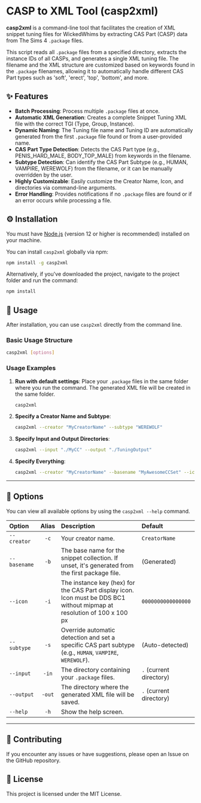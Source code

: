 # CASP to XML Tool (casp2xml)

**casp2xml** is a command-line tool that facilitates the creation of XML snippet tuning files for WickedWhims by extracting CAS Part (CASP) data from The Sims 4 `.package` files.

This script reads all `.package` files from a specified directory, extracts the instance IDs of all CASPs, and generates a single XML tuning file. The filename and the XML structure are customized based on keywords found in the `.package` filenames, allowing it to automatically handle different CAS Part types such as 'soft', 'erect', 'top', 'bottom', and more.

## ✨ Features

  * **Batch Processing**: Process multiple `.package` files at once.
  * **Automatic XML Generation**: Creates a complete Snippet Tuning XML file with the correct TGI (Type, Group, Instance).
  * **Dynamic Naming**: The Tuning file name and Tuning ID are automatically generated from the first `.package` file found or from a user-provided name.
  * **CAS Part Type Detection**: Detects the CAS Part type (e.g., PENIS\_HARD\_MALE, BODY\_TOP\_MALE) from keywords in the filename.
  * **Subtype Detection**: Can identify the CAS Part Subtype (e.g., HUMAN, VAMPIRE, WEREWOLF) from the filename, or it can be manually overridden by the user.
  * **Highly Customizable**: Easily customize the Creator Name, Icon, and directories via command-line arguments.
  * **Error Handling**: Provides notifications if no `.package` files are found or if an error occurs while processing a file.

## ⚙️ Installation

You must have [Node.js](https://nodejs.org/) (version 12 or higher is recommended) installed on your machine.

You can install `casp2xml` globally via npm:

```bash
npm install -g casp2xml
```

Alternatively, if you've downloaded the project, navigate to the project folder and run the command:

```bash
npm install
```

## 🚀 Usage

After installation, you can use `casp2xml` directly from the command line.

### Basic Usage Structure

```bash
casp2xml [options]
```

### Usage Examples

1.  **Run with default settings**:
    Place your `.package` files in the same folder where you run the command. The generated XML file will be created in the same folder.

    ```bash
    casp2xml
    ```

2.  **Specify a Creator Name and Subtype**:

    ```bash
    casp2xml --creator "MyCreatorName" --subtype "WEREWOLF"
    ```

3.  **Specify Input and Output Directories**:

    ```bash
    casp2xml --input "./MyCC" --output "./TuningOutput"
    ```

4.  **Specify Everything**:

    ```bash
    casp2xml --creator "MyCreatorName" --basename "MyAwesomeCCSet" --icon "1234567890ABCDEF" --input "C:/Users/You/Documents/MyMods" --output "C:/Users/You/Documents/GeneratedTuning"
    ```

-----

## 🔧 Options

You can view all available options by using the `casp2xml --help` command.

| Option | Alias | Description | Default |
| :--- | :---: | :--- | :--- |
| `--creator` | `-c` | Your creator name. | `CreatorName` |
| `--basename` | `-b` | The base name for the snippet collection. If unset, it's generated from the first package file. | (Generated) |
| `--icon` | `-i` | The instance key (hex) for the CAS Part display icon. Icon must be DDS BC1 without mipmap at resolution of 100 x 100 px | `0000000000000000` |
| `--subtype` | `-s` | Override automatic detection and set a specific CAS part subtype (e.g., `HUMAN`, `VAMPIRE`, `WEREWOLF`). | (Auto-detected) |
| `--input` | `-in` | The directory containing your `.package` files. | `.` (current directory) |
| `--output` | `-out` | The directory where the generated XML file will be saved. | `.` (current directory) |
| `--help` | `-h` | Show the help screen. | |

-----

## 🤝 Contributing

If you encounter any issues or have suggestions, please open an Issue on the GitHub repository.

## 📝 License

This project is licensed under the MIT License.
